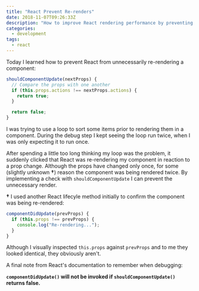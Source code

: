 ```yaml
---
title: "React Prevent Re-renders"
date: 2018-11-07T09:26:33Z
description: "How to improve React rendering performance by preventing unnecessary renders"
categories:
  - development
tags:
  - react
---
```


Today I learned how to prevent React from unnecessarily re-rendering a component:

```javascript
shouldComponentUpdate(nextProps) {
  // Compare the props with one another
  if (this.props.actions !== nextProps.actions) {
    return true;
  }

  return false;
}
```

I was trying to use a loop to sort some items prior to rendering them in a component. During the debug step I kept seeing the loop run twice, when I was only expecting it to run once.
<!--more-->

After spending a little too long thinking my loop was the problem, it suddenly clicked that React was re-rendering my component in reaction to a prop change. Although the props have changed only once, for some (slightly unknown **†**) reason the component was being rendered twice. By implementing a check with `shouldComponentUpdate` I can prevent the unnecessary render.

**†** I used another React lifecyle method initially to confirm the component was being re-rendered:

```javascript
componentDidUpdate(prevProps) {
  if (this.props !== prevProps) {
    console.log("Re-rendering...");
  }
}
```

Although I visually inspected `this.props` against `prevProps` and to me they looked identical, they obviously aren't.

A final note from React's documentation to remember when debugging:

**`componentDidUpdate()` will not be invoked if `shouldComponentUpdate()` returns false.**
